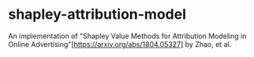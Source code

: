 # shapley-attribution-model
An implementation of "Shapley Value Methods for Attribution Modeling in Online Advertising"[https://arxiv.org/abs/1804.05327] by Zhao, et al.
